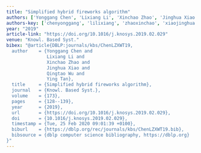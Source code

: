```yaml
---
title: "Simplified hybrid fireworks algorithm"
authors: ['Yonggang Chen', 'Lixiang Li', 'Xinchao Zhao', 'Jinghua Xiao', 'Qingtao Wu', 'Ying Tan']
authors-key: ['chenyonggang', 'lilixiang', 'zhaoxinchao', 'xiaojinghua', 'wuqingtao', 'tanying']
year: "2019"
article-link: "https://doi.org/10.1016/j.knosys.2019.02.029"
venue: "Knowl. Based Syst."
bibex: "@article{DBLP:journals/kbs/ChenLZXWT19,
  author    = {Yonggang Chen and
               Lixiang Li and
               Xinchao Zhao and
               Jinghua Xiao and
               Qingtao Wu and
               Ying Tan},
  title     = {Simplified hybrid fireworks algorithm},
  journal   = {Knowl. Based Syst.},
  volume    = {173},
  pages     = {128--139},
  year      = {2019},
  url       = {https://doi.org/10.1016/j.knosys.2019.02.029},
  doi       = {10.1016/j.knosys.2019.02.029},
  timestamp = {Tue, 25 Feb 2020 09:01:39 +0100},
  biburl    = {https://dblp.org/rec/journals/kbs/ChenLZXWT19.bib},
  bibsource = {dblp computer science bibliography, https://dblp.org}
}"
---
```

